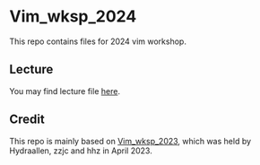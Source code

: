 # Vim_wksp_2024

This repo contains files for 2024 vim workshop.

## Lecture

You may find lecture file [here](https://github.com/TechJI-2023/Vim_wksp_2024/blob/main/Lecture.md).

## Credit

This repo is mainly based on [Vim_wksp_2023](https://github.com/TechJI-2023/Vim_wksp_2023), which was held by Hydraallen, zzjc and hhz in April 2023.
